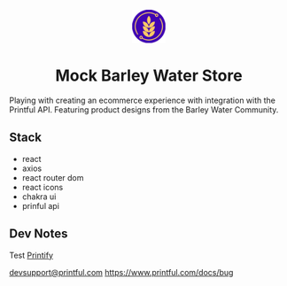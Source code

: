 
<p align="center">
  <a href="">
    <img alt="Barley Water Logo" src="https://github.com/LucasZapico/barley-store-v1/blob/master/public/barley-water-mark.png" width="60" />
  </a>
</p>
<h1 align="center">
Mock Barley Water Store   
</h1>
 

Playing with creating an ecommerce experience with integration with the Printful API. Featuring product designs from the Barley Water Community. 

## Stack 

- react 
- axios
- react router dom 
- react icons 
- chakra ui 
- prinful api 

## Dev Notes 

Test [Printify](https://developers.printify.com/#products)

devsupport@printful.com https://www.printful.com/docs/bug